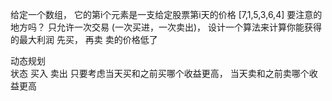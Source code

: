 给定一个数组， 它的第i个元素是一支给定股票第i天的价格
[7,1,5,3,6,4]
要注意的地方吗？
只允许一次交易 (一次买进，一次卖出)， 设计一个算法来计算你能获得的最大利润
先买， 再卖
卖的价格低了

动态规划    
状态 买入 卖出
只要考虑当天买和之前买哪个收益更高，
当天卖和之前卖哪个收益更高
